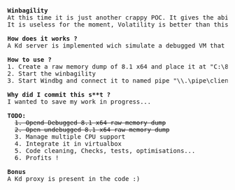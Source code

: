 <pre>
<b>Winbagility</b>
At this time it is just another crappy POC. It gives the ability to open debugged 8.1 x64 RAW memory dump "directly" in WinDbg.
It is useless for the moment, Volatility is better than this !

<b>How does it works ?</b>
A Kd server is implemented wich simulate a debugged VM that received commands thought named pipe.

<b>How to use ?</b>
1. Create a raw memory dump of 8.1 x64 and place it at "C:\8_1_x64.dmp"
2. Start the winbagility
3. Start Windbg and connect it to named pipe "\\.\pipe\client"

<b>Why did I commit this s**t ?</b>
I wanted to save my work in progress...

<b>TODO:</b>
  <s>1. Opend Debugged 8.1 x64 raw memory dump</s>
  <s>2. Open undebugged 8.1 x64 raw memory dump</s>
  3. Manage multiple CPU support
  4. Integrate it in virtualbox
  5. Code cleaning, Checks, tests, optimisations...
  6. Profits !

<b>Bonus</b>
A Kd proxy is present in the code :)
</pre>